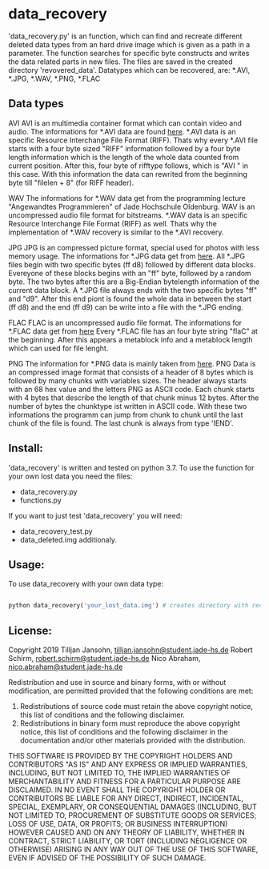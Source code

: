 # data_recovery

'data_recovery.py' is an function, which can find and recreate different deleted data types from an hard drive image which is 
given as a path in a parameter. The function searches for specific byte constructs and writes the data related parts in new 
files. The files are saved in the created directory 'revovered_data'.
Datatypes which can be recovered, are: *.AVI, *.JPG, *.WAV, *.PNG, *.FLAC

## Data types

AVI
AVI is an multimedia container format which can contain video and audio.
The informations for *.AVI data are found [here](https://en.wikipedia.org/wiki/Resource_Interchange_File_Format).
*.AVI data is an specific Resource Interchange File Format (RIFF). Thats why every *.AVI file starts with a
four byte sized "RIFF" information followed by a four byte length information which is the length of the whole data counted
from current position. After this, four byte of rifftype follows, which is "AVI " in this case. With this information the data 
can rewrited from the beginning byte till "filelen + 8" (for RIFF header). 

WAV
The informations for *.WAV data get from the programming lecture "Angewandtes Programmieren" of Jade Hochschule Oldenburg.
WAV is an uncompressed audio file format for bitstreams.
*.WAV data is an specific Resource Interchange File Format (RIFF) as well. Thats why the implementation of *.WAV recovery is similar
to the *.AVI recovery.

JPG
JPG is an compressed picture format, special used for photos with less memory usage.
The informations for *.JPG data get from [here](https://stackoverflow.com/questions/4585527/detect-eof-for-jpg-images?answertab=votes#).
All *.JPG files begin with two specific bytes (ff d8) followed by different data blocks. Evereyone of these blocks begins with
an "ff" byte, followed by a random byte. The two bytes after this are a Big-Endian bytelength information of the current data block.
A *.JPG file always ends with the two specific bytes "ff" and "d9". After this end piont is found the whole data in between the start
(ff d8) and the end (ff d9) can be write into a file with the *.JPG ending.

FLAC
FLAC is an uncompressed audio file format.
The informations for *.FLAC data get from [here](https://xiph.org/flac/documentation_format_overview.html)
Every *.FLAC file has an four byte string "flaC" at the beginning. After this appears a metablock info and a metablock length which can
used for file lenght. 

PNG
The information for *.PNG data is mainly taken from [here](https://www.w3.org/TR/PNG-Structure.html).
PNG Data is an compressed image format that consists 
of a header of 8 bytes which is followed by many 
chunks with variables sizes. The header always starts 
with an 68 hex value and the letters PNG as ASCII 
code. Each chunk starts with 4 bytes that describe the 
length of that chunk minus 12 bytes. After the number 
of bytes the chunktype ist written in ASCII code. With 
these two informations the programm can jump from 
chunk to chunk until the last chunk of the file is 
found. The last chunk is always from type 'IEND'. 


## Install:
'data_recovery' is written and tested on python 3.7. To use the function for your own lost data you need the files:
- data_recovery.py
- functions.py

If you want to just test 'data_recovery' you will need:
- data_recovery_test.py
- data_deleted.img 
additionaly.

## Usage:
To use data_recovery with your own data type:

```python

python data_recovery('your_lost_data.img') # creates directory with recovered data

```

## License:
Copyright 2019 Tilljan Jansohn, 
tilljan.jansohn@student.jade-hs.de
               Robert Schirm, 
			   robert.schirm@student.jade-hs.de
               Nico Abraham, 
			   nico.abraham@student.jade-hs.de 

Redistribution and use in source and binary forms, with or without 
modification, are permitted provided that the following conditions are met:
1. Redistributions of source code must retain the above copyright notice, 
this list of conditions and the following disclaimer.
2. Redistributions in binary form must reproduce the above copyright 
notice, this list of conditions and the following disclaimer in the 
documentation and/or other materials provided with the distribution.

THIS SOFTWARE IS PROVIDED BY THE COPYRIGHT HOLDERS AND CONTRIBUTORS 
"AS IS" AND ANY EXPRESS OR IMPLIED WARRANTIES, INCLUDING, BUT NOT LIMITED
TO, THE IMPLIED WARRANTIES OF MERCHANTABILITY AND FITNESS FOR A PARTICULAR
PURPOSE ARE DISCLAIMED. IN NO EVENT SHALL THE COPYRIGHT HOLDER OR 
CONTRIBUTORS BE LIABLE FOR ANY DIRECT, INDIRECT, INCIDENTAL, SPECIAL,
EXEMPLARY, OR CONSEQUENTIAL DAMAGES (INCLUDING, BUT NOT LIMITED TO, 
PROCUREMENT OF SUBSTITUTE GOODS OR SERVICES; LOSS OF USE, DATA, OR 
PROFITS; OR BUSINESS INTERRUPTION) HOWEVER CAUSED AND ON ANY THEORY OF
LIABILITY, WHETHER IN CONTRACT, STRICT LIABILITY, OR TORT (INCLUDING
NEGLIGENCE OR OTHERWISE) ARISING IN ANY WAY OUT OF THE USE OF THIS
SOFTWARE, EVEN IF ADVISED OF THE POSSIBILITY OF SUCH DAMAGE.
		